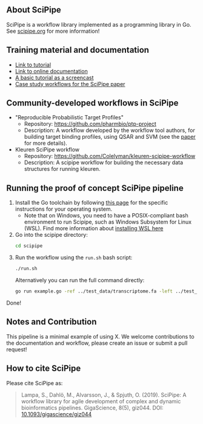 ## About SciPipe

SciPipe is a workflow library implemented as a programming library in Go.
See [scipipe.org](https://scipipe.org) for more information!

## Training material and documentation

- [Link to tutorial](https://scipipe.org/writing_workflows/)
- [Link to online documentation](https://scipipe.org)
- [A basic tutorial as a screencast](https://www.youtube.com/watch?v=hi0Uqwddrtg)
- [Case study workflows for the SciPipe paper](https://github.com/pharmbio/scipipe-demo)

## Community-developed workflows in SciPipe

- "Reproducible Probabilistic Target Profiles"
  - Repository: https://github.com/pharmbio/ptp-project
  - Description: A workflow developed by the workflow tool authors, for building
    target binding profiles, using QSAR and SVM (see the [paper](https://doi.org/10.3389/fphar.2018.01256) for more details).
- Kleuren SciPipe workflow
  - Repository: https://github.com/Colelyman/kleuren-scipipe-workflow
  - Description: A scipipe workflow for building the necessary data structures
    for running kleuren.

## Running the proof of concept SciPipe pipeline

1. Install the Go toolchain by following [this page](https://go.dev/learn/) for
   the specific instructions for your operating system.
   - Note that on Windows, you need to have a POSIX-compliant bash environment
     to run Scipipe, such as Windows Subsystem for Linux (WSL). Find more
     information about [installing WSL here](https://docs.microsoft.com/en-us/windows/wsl/install-win10)
2. Go into the scipipe directory:
   ```bash
   cd scipipe
   ```
3. Run the workflow using the `run.sh` bash script:
   ```bash
   ./run.sh
   ```
   Alternatively you can run the full command directly:
   ```bash
   go run example.go -ref ../test_data/transcriptome.fa -left ../test_data/reads_1.fq.gz -right ../test_data/reads_2.fq.gz -outdir results
   ```

Done!

## Notes and Contribution

This pipeline is a minimal example of using X. We welcome contributions to the
documentation and workflow, please create an issue or submit a pull request!

## How to cite SciPipe

Please cite SciPipe as:

> Lampa, S., Dahlö, M., Alvarsson, J., & Spjuth, O. (2019). SciPipe: A workflow
> library for agile development of complex and dynamic bioinformatics pipelines.
> GigaScience, 8(5), giz044. DOI: [10.1093/gigascience/giz044](https://doi.org/10.1093/gigascience/giz044)
